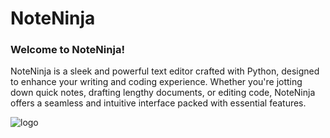 # NoteNinja
### Welcome to NoteNinja!
NoteNinja is a sleek and powerful text editor crafted with Python, designed to enhance your writing and coding experience. Whether you're jotting down quick notes, drafting lengthy documents, or editing code, NoteNinja offers a seamless and intuitive interface packed with essential features.





![logo](https://github.com/user-attachments/assets/785df00e-20a7-4bd9-ba31-82b2943c73ba)
